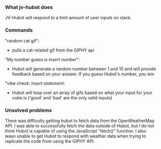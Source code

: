 ### What jv-hubot does

JV-Hubot will respond to a limit amount of user inputs on slack.

### Commands

"random cat gif": 
- pulls a cat-related gif from the GIPHY api

"My number guess is *insert number*":
- Hubot will generate a random number between 1 and 10 and will provide feedback
based on your answer. If you guess Hubot's number, you win

"vibe check: *insert statement*:
- Hubot will loop over an array of gifs based on what your input for your vube is ('good'
 and 'bad' are the only valid inputs)

 ### Unsolved problems

 There was difficulty getting hubot to fetch data from the OpenWeatherMap API.
 I was able to successfully fetch the data outside of Hubot, but I do not think
 Hubot is capable of using the JavaScript "fetch()" function. I also wasn unable
 to get Hubot to respond with weather data when trying to replicate the code from
 using the GIPHY API.